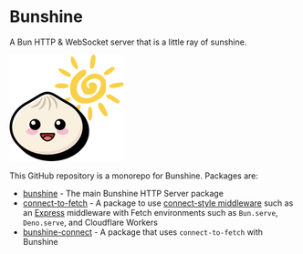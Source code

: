 # Bunshine

A Bun HTTP & WebSocket server that is a little ray of sunshine.

<img alt="Bunshine Logo" src="https://github.com/kensnyder/bunshine/raw/main/packages/bunshine/assets/bunshine-logo.png?v=3.0.0" width="200" height="187" />

This GitHub repository is a monorepo for Bunshine. Packages are:

- [bunshine](./packages/bunshine/README.md) - The main Bunshine HTTP Server package
- [connect-to-fetch](./packages/connect-to-fetch/README.md) - A package to use [connect-style middleware](https://github.com/senchalabs/connect) such as an [Express](https://expressjs.com/) middleware with Fetch environments such as `Bun.serve`, `Deno.serve`, and Cloudflare Workers
- [bunshine-connect](./packages/bunshine-connect/README.md) - A package that uses `connect-to-fetch` with Bunshine
